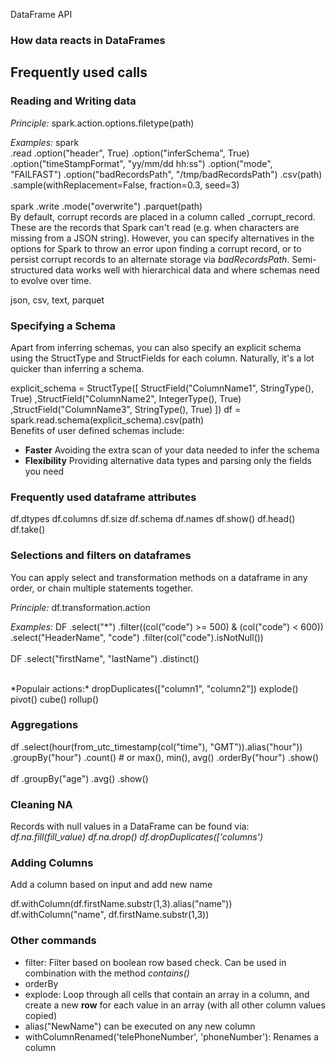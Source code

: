 DataFrame API

### How data reacts in DataFrames

## Frequently used calls


### Reading and Writing data
*Principle:*
spark.action.options.filetype(path)

*Examples:*
 spark  
  .read
  .option("header", True)
  .option("inferSchema", True)
  .option("timeStampFormat", "yy/mm/dd hh:ss")
  .option("mode", "FAILFAST")
  .option("badRecordsPath", "/tmp/badRecordsPath")
  .csv(path)
  .sample(withReplacement=False, fraction=0.3, seed=3)
<br>  
spark
.write
.mode("overwrite")
.parquet(path)
<br> 
By default, corrupt records are placed in a column called _corrupt_record. These are the records that Spark can't read (e.g. when characters are missing from a JSON string). However, you can specify alternatives in the options for Spark to throw an error upon finding a corrupt record, or to persist corrupt records to an alternate storage via *badRecordsPath*. Semi-structured data works well with hierarchical data and where schemas need to evolve over time. 

json, csv, text, parquet

### Specifying a Schema
Apart from inferring schemas, you can also specify an explicit schema using the StructType and StructFields for each column. Naturally, it's a lot quicker than inferring a schema.

explicit_schema = StructType([
  StructField("ColumnName1", StringType(), True)
  ,StructField("ColumnName2", IntegerType(), True)
  ,StructField("ColumnName3", StringType(), True)
])
df = spark.read.schema(explicit_schema).csv(path)
<br>
Benefits of user defined schemas include:
- **Faster** Avoiding the extra scan of your data needed to infer the schema
- **Flexibility** Providing alternative data types and parsing only the fields you need

### Frequently used dataframe attributes
df.dtypes
df.columns
df.size
df.schema
df.names
df.show()
df.head()
df.take()
<br>

### Selections and filters on dataframes
You can apply select and transformation methods on a dataframe in any order, or chain multiple statements together. 

*Principle:*
df.transformation.action

*Examples:*
DF
.select("*")
.filter((col("code") >= 500) & (col("code") < 600))
.select("HeaderName", "code")
.filter(col("code").isNotNull())
<br>  
DF
.select("firstName", "lastName")
.distinct()


<br>  
*Populair actions:*
dropDuplicates(["column1", "column2"])
explode()
pivot()
cube()
rollup()

### Aggregations
df
.select(hour(from_utc_timestamp(col("time"), "GMT")).alias("hour"))
.groupBy("hour")
.count()  # or max(), min(), avg()
.orderBy("hour")
.show()
<br>  
 df
 .groupBy("age")
 .avg() 
 .show()
 
 ### Cleaning NA
 Records with null values in a DataFrame can be found via:
 *df.na.fill(fill_value)*
 *df.na.drop()*
 *df.dropDuplicates(['columns')*
 
### Adding Columns
Add a column based on input and add new name

df.withColumn(df.firstName.substr(1,3).alias("name"))
df.withColumn("name", df.firstName.substr(1,3))


### Other commands
- filter: Filter based on boolean row based check. Can be used in combination with the method *contains()*
- orderBy
- explode: Loop through all cells that contain an array in a column, and create a new **row** for each value in an array (with all other column values copied)
- alias("NewName") can be executed on any new column
- withColumnRenamed('telePhoneNumber', 'phoneNumber'): Renames a column

